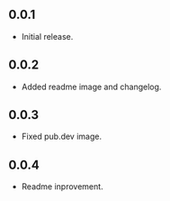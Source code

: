 ## 0.0.1

* Initial release.

## 0.0.2

* Added readme image and changelog.

## 0.0.3

* Fixed pub.dev image.

## 0.0.4

* Readme inprovement.
